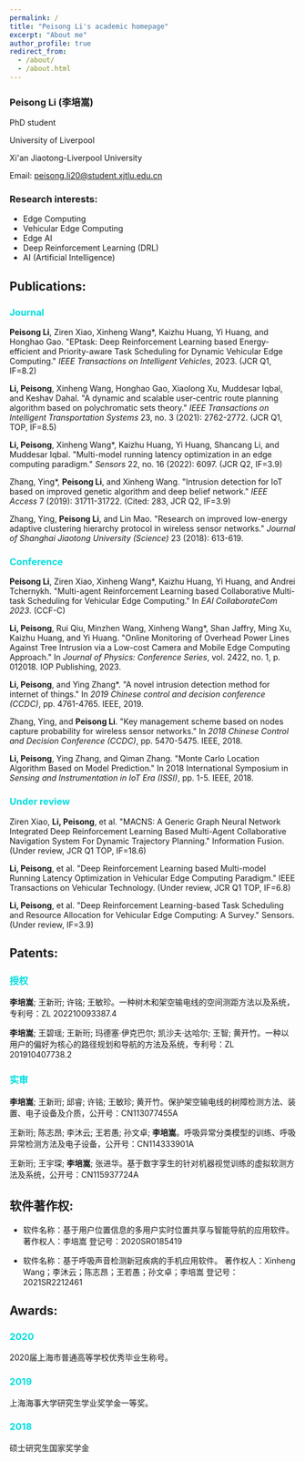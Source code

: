 ```yaml
---
permalink: /
title: "Peisong Li's academic homepage"
excerpt: "About me"
author_profile: true
redirect_from: 
  - /about/
  - /about.html
---
```


### Peisong Li (李培嵩)

PhD student

University of Liverpool

Xi'an Jiaotong-Liverpool University

Email: peisong.li20@student.xjtlu.edu.cn

### Research interests:
- Edge Computing
- Vehicular Edge Computing
- Edge AI
- Deep Reinforcement Learning (DRL)
- AI (Artificial Intelligence)



## Publications:

### <font color="#00dddd">Journal</font><br />

**Peisong Li**, Ziren Xiao, Xinheng Wang*, Kaizhu Huang, Yi Huang, and Honghao Gao. "EPtask: Deep Reinforcement Learning based Energy-efficient and Priority-aware Task Scheduling for Dynamic Vehicular Edge Computing." *IEEE Transactions on Intelligent Vehicles*, 2023. (JCR Q1, IF=8.2)

**Li, Peisong**, Xinheng Wang, Honghao Gao, Xiaolong Xu, Muddesar Iqbal, and Keshav Dahal. "A dynamic and scalable user-centric route planning algorithm based on polychromatic sets theory." *IEEE Transactions on Intelligent Transportation Systems* 23, no. 3 (2021): 2762-2772. (JCR Q1, TOP, IF=8.5)

**Li, Peisong**, Xinheng Wang*, Kaizhu Huang, Yi Huang, Shancang Li, and Muddesar Iqbal. "Multi-model running latency optimization in an edge computing paradigm." *Sensors* 22, no. 16 (2022): 6097. (JCR Q2, IF=3.9)

Zhang, Ying*, **Peisong Li**, and Xinheng Wang. "Intrusion detection for IoT based on improved genetic algorithm and deep belief network." *IEEE Access* 7 (2019): 31711-31722. (Cited: 283, JCR Q2, IF=3.9)

Zhang, Ying, **Peisong Li**, and Lin Mao. "Research on improved low-energy adaptive clustering hierarchy protocol in wireless sensor networks." *Journal of Shanghai Jiaotong University (Science)* 23 (2018): 613-619. 

### <font color="#00dddd">Conference</font><br />

**Peisong Li**, Ziren Xiao, Xinheng Wang*, Kaizhu Huang, Yi Huang, and Andrei Tchernykh. "Multi-agent Reinforcement Learning based Collaborative Multi-task Scheduling for Vehicular Edge Computing." In *EAI CollaborateCom 2023*. (CCF-C)

**Li, Peisong**, Rui Qiu, Minzhen Wang, Xinheng Wang*, Shan Jaffry, Ming Xu, Kaizhu Huang, and Yi Huang. "Online Monitoring of Overhead Power Lines Against Tree Intrusion via a Low-cost Camera and Mobile Edge Computing Approach." In *Journal of Physics: Conference Series*, vol. 2422, no. 1, p. 012018. IOP Publishing, 2023. 

**Li, Peisong**, and Ying Zhang*. "A novel intrusion detection method for internet of things." In *2019 Chinese control and decision conference (CCDC)*, pp. 4761-4765. IEEE, 2019. 

Zhang, Ying, and **Peisong Li**. "Key management scheme based on nodes capture probability for wireless sensor networks." In *2018 Chinese Control and Decision Conference (CCDC)*, pp. 5470-5475. IEEE, 2018. 

**Li, Peisong**, Ying Zhang, and Qiman Zhang. "Monte Carlo Location Algorithm Based on Model Prediction." In 2018 International Symposium in *Sensing and Instrumentation in IoT Era (ISSI)*, pp. 1-5. IEEE, 2018.

### <font color="#00dddd">Under review</font><br />

Ziren Xiao, **Li, Peisong**, et al. "MACNS: A Generic Graph Neural Network Integrated Deep Reinforcement Learning Based Multi-Agent Collaborative Navigation System For Dynamic Trajectory Planning." Information Fusion. (Under review, JCR Q1 TOP, IF=18.6)

**Li, Peisong**, et al. "Deep Reinforcement Learning based Multi-model Running Latency Optimization in Vehicular Edge Computing Paradigm." IEEE Transactions on Vehicular Technology. (Under review, JCR Q1 TOP, IF=6.8)

**Li, Peisong**, et al. "Deep Reinforcement Learning-based Task Scheduling and Resource Allocation for Vehicular Edge Computing: A Survey." Sensors. (Under review, IF=3.9)


## Patents:
### <font color="#00dddd">授权</font><br />
**李培嵩**; 王新珩; 许铭; 王敏珍。一种树木和架空输电线的空间测距方法以及系统，专利号：ZL 202210093387.4

**李培嵩**; 王碧瑶; 王新珩; 玛德塞·伊克巴尔; 凯沙夫·达哈尔; 王智; 黄开竹。一种以用户的偏好为核心的路径规划和导航的方法及系统，专利号：ZL 201910407738.2

### <font color="#00dddd">实审</font><br />
**李培嵩**; 王新珩; 邱睿; 许铭; 王敏珍; 黄开竹。保护架空输电线的树障检测方法、装置、电子设备及介质，公开号：CN113077455A

王新珩; 陈志昂; 李沐云; 王若愚; 孙文卓; **李培嵩**。呼吸异常分类模型的训练、呼吸异常检测方法及电子设备，公开号：CN114333901A

王新珩; 王宇琛; **李培嵩**; 张进华。基于数字孪生的针对机器视觉训练的虚拟软测方法及系统，公开号：CN115937724A


## 软件著作权:
- 软件名称：基于用户位置信息的多用户实时位置共享与智能导航的应用软件。
著作权人：李培嵩
登记号：2020SR0185419

- 软件名称：基于呼吸声音检测新冠疾病的手机应用软件。
著作权人：Xinheng Wang；李沐云；陈志昂；王若愚；孙文卓；李培嵩
登记号：2021SR2212461



## Awards:
### <font color="#00dddd">2020</font><br />
2020届上海市普通高等学校优秀毕业生称号。
### <font color="#00dddd">2019</font><br />
上海海事大学研究生学业奖学金一等奖。
### <font color="#00dddd">2018</font><br />
硕士研究生国家奖学金
